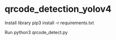 # qrcode_detection_yolov4

Install library
pip3 install -r requirements.txt

Run
python3 qrcode_detect.py
  
